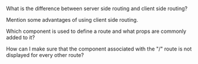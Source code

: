 What is the difference between server side routing and client side routing?



Mention some advantages of using client side routing.



Which component is used to define a route and what props are commonly added to it?



How can I make sure that the component associated with the "/" route is not displayed for every 
other route?


